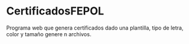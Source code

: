 # CertificadosFEPOL
Programa web que genera certificados dado una plantilla, tipo de letra, color y tamaño genere n archivos.
